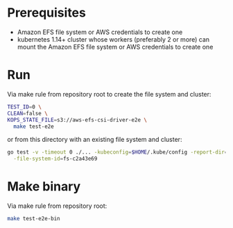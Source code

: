 # Prerequisites
- Amazon EFS file system or AWS credentials to create one
- kubernetes 1.14+ cluster whose workers (preferably 2 or more) can mount the Amazon EFS file system or AWS credentials to create one

# Run
Via make rule from repository root to create the file system and cluster:
```sh
TEST_ID=0 \
CLEAN=false \
KOPS_STATE_FILE=s3://aws-efs-csi-driver-e2e \
  make test-e2e
```
or from this directory with an existing file system and cluster:
```sh
go test -v -timeout 0 ./... -kubeconfig=$HOME/.kube/config -report-dir=$ARTIFACTS -ginkgo.focus="\[efs-csi\]" -ginkgo.skip="\[Disruptive\]" \
  -file-system-id=fs-c2a43e69
```

# Make binary
Via make rule from repository root:
```sh
make test-e2e-bin
```
